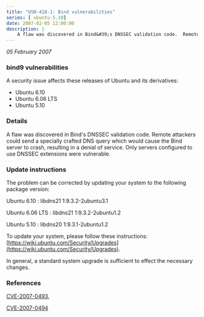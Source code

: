 ```yaml
---
title: "USN-418-1: Bind vulnerabilities"
series: [ ubuntu-5.10]
date: 2007-02-05 12:00:00
description: |
    A flaw was discovered in Bind&#39;s DNSSEC validation code.  Remote  attackers could send a specially crafted DNS query which would cause the  Bind server to crash, resulting in a denial of service.  Only servers  configured to use DNSSEC extensions were vulnerable.
--- 
```

 
 

*05 February 2007*

### bind9 vulnerabilities

A security issue affects these releases of Ubuntu and its derivatives:

* Ubuntu 6.10
* Ubuntu 6.06 LTS
* Ubuntu 5.10

### Details

A flaw was discovered in Bind&#39;s DNSSEC validation code. Remote attackers could send a specially crafted DNS query which would cause the Bind server to crash, resulting in a denial of service. Only servers configured to use DNSSEC extensions were vulnerable.

### Update instructions

The problem can be corrected by updating your system to the following package version:

Ubuntu 6.10
 : libdns21 <span>1:9.3.2-2ubuntu3.1</span>

Ubuntu 6.06 LTS
 : libdns21 <span>1:9.3.2-2ubuntu1.2</span>

Ubuntu 5.10
 : libdns20 <span>1:9.3.1-2ubuntu1.2</span>

To update your system, please follow these instructions: [https://wiki.ubuntu.com/Security/Upgrades](https://wiki.ubuntu.com/Security/Upgrades).

In general, a standard system upgrade is sufficient to effect the necessary changes.

### References

 
 [CVE-2007-0493](http://people.ubuntu.com/~ubuntu-security/cve/CVE-2007-0493), 

 [CVE-2007-0494](http://people.ubuntu.com/~ubuntu-security/cve/CVE-2007-0494)
 

